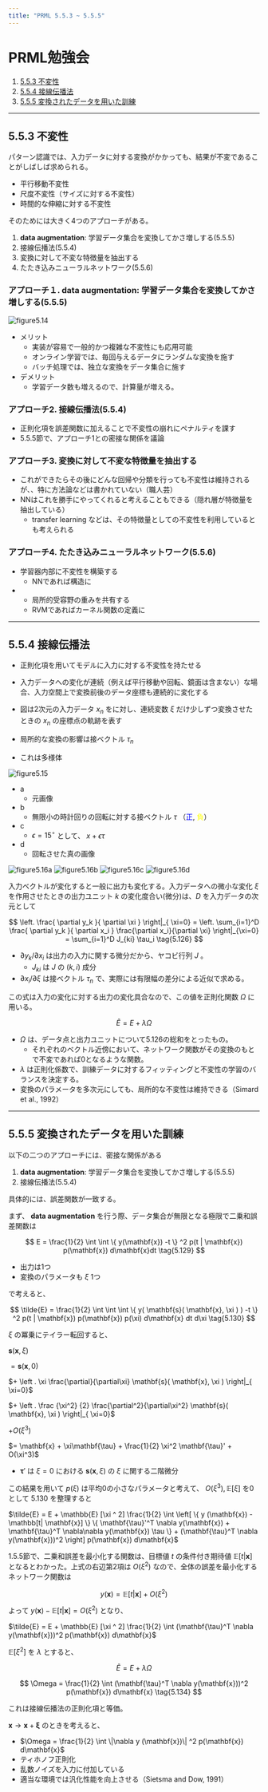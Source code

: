 ```yaml
---
title: "PRML 5.5.3 ~ 5.5.5"
---
```


# PRML勉強会

1. [5.5.3 不変性](#/1)
2. [5.5.4 接線伝播法](#/2)
3. [5.5.5 変換されたデータを用いた訓練](#/3)

---

## 5.5.3 不変性

パターン認識では、入力データに対する変換がかかっても、結果が不変であることがしばしば求められる。

- 平行移動不変性
- 尺度不変性（サイズに対する不変性）
- 時間的な伸縮に対する不変性

そのためには大きく4つのアプローチがある。

1. **data augmentation**: 学習データ集合を変換してかさ増しする(5.5.5)
2. 接線伝播法(5.5.4)
3. 変換に対して不変な特徴量を抽出する
4. たたき込みニューラルネットワーク(5.5.6)

### アプローチ１. **data augmentation**: 学習データ集合を変換してかさ増しする(5.5.5)

<img src="./images/prml/Figure5.14.png" style="max-width:60%;background:white;" alt="figure5.14">

- メリット
  - 実装が容易で一般的かつ複雑な不変性にも応用可能
  - オンライン学習では、毎回与えるデータにランダムな変換を施す
  - バッチ処理では、独立な変換をデータ集合に施す
- デメリット
  - 学習データ数も増えるので、計算量が増える。

### アプローチ2. 接線伝播法(5.5.4)

- 正則化項を誤差関数に加えることで不変性の崩れにペナルティを課す
- 5.5.5節で、アプローチ1との密接な関係を議論

### アプローチ3. 変換に対して不変な特徴量を抽出する

- これができたらその後にどんな回帰や分類を行っても不変性は維持されるが、、特に方法論などは書かれていない（職人芸）
- NNはこれを勝手にやってくれると考えることもできる（隠れ層が特徴量を抽出している）
  - transfer learning などは、その特徴量としての不変性を利用しているとも考えられる

### アプローチ4. たたき込みニューラルネットワーク(5.5.6)

- 学習器内部に不変性を構築する
  - NNであれば構造に
- - 局所的受容野の重みを共有する
  - RVMであればカーネル関数の定義に

---

## 5.5.4 接線伝播法

- 正則化項を用いてモデルに入力に対する不変性を持たせる

- 入力データへの変化が連続（例えば平行移動や回転、鏡面は含まない）な場合、入力空間上で変換前後のデータ座標も連続的に変化する
- 図は2次元の入力データ $x_n$ をに対し、連続変数 $\xi$ だけ少しずつ変換させたときの $x_n$ の座標点の軌跡を表す
- 局所的な変換の影響は接ベクトル $\tau_n$
- これは多様体

<img src="./images/prml/Figure5.15.png" style="max-width:60%;background:white;" alt="figure5.15">

- a
  - 元画像
- b
  - 無限小の時計回りの回転に対する接ベクトル $\tau$ （<span style="color:blue">正</span>, <span style="color:yellow">負</span>）
- c
  - $\epsilon=15^\circ$ として、 $x+\epsilon\tau$
- d
  - 回転させた真の画像

<div style='display:inline;'>
<img src="./images/prml/Figure5.16a.png" style="max-width:40%;background:white;" alt="figure5.16a">
</div>
<div style='display:inline;'>
<img src="./images/prml/Figure5.16b.png" style="max-width:40%;background:white;" alt="figure5.16b">
</div>
<div style='display:inline;'>
<img src="./images/prml/Figure5.16c.png" style="max-width:40%;background:white;" alt="figure5.16c">
</div>
<div style='display:inline;'>
<img src="./images/prml/Figure5.16d.png" style="max-width:40%;background:white;" alt="figure5.16d">
</div>

入力ベクトルが変化すると一般に出力も変化する。入力データへの微小な変化 $\xi$ を作用させたときの出力ユニット $k$ の変化度合い(微分)は、$D$ を入力データの次元として

$$
\left. \frac{ \partial y_k }{ \partial \xi } \right|_{ \xi=0}
= \left. \sum_{i=1}^D \frac{ \partial y_k }{ \partial x_i } \frac{\partial x_i}{\partial \xi} \right|_{\xi=0}
= \sum_{i=1}^D J_{ki} \tau_i \tag{5.126}
$$

- $\partial y_k / \partial x_i$ は出力の入力に関する微分だから、ヤコビ行列 $J$ 。
  - $J_{ki}$ は $J$ の $(k,i)$ 成分
- $\partial x_i / \partial \xi$ は接ベクトル $\tau_n$ で、実際には有限幅の差分による近似で求める。

この式は入力の変化に対する出力の変化具合なので、この値を正則化関数 $\Omega$ に用いる。

$$
\tilde{E} = E + \lambda \Omega \tag{5.127}
$$

- $\Omega$ は、データ点と出力ユニットについて5.126の総和をとったもの。
  -  それぞれのベクトル近傍において、ネットワーク関数がその変換のもとで不変であれば0となるような関数。
- $\lambda$ は正則化係数で、訓練データに対するフィッティングと不変性の学習のバランスを決定する。
- 変換のパラメータを多次元にしても、局所的な不変性は維持できる（Simard et al., 1992）

<!-- - データ点が変わると入力空間上の座標が変わるので接ベクトルが変化するので、接ベクトル $\tau$ にはデータ点に関するインデックス $n$ と、その方向についての添字 $i$ がついている。
- 訓練済みのニューラルネットワークは非線形になるので、入力データが新しくなるたびにヤコビ行列を再評価する必要がある（5.3.4 ヤコビ行列）ことから、ヤコビ行列 $J$ にもデータ点に関するインデックス $n$ をつけて $J_n$ と表記。 $J_{nki}$ は入力データ $x_n$ に関するヤコビ行列の $(k,i)$ 成分。

以上の表記を使って正則化関数 $\Omega$ は

$$
\Omega = \frac{1}{2} \sum_n \sum_k \left(
\left. \frac{ \partial y_{nk} }{ \partial \xi } \right|_{ \xi=0}
\right)^2
=
\frac{1}{2} \sum_n \sum_k \left(
\sum_{i=1}^D J_{nki} \tau_{ni}
\right)^2 \tag{5.128}
$$

と書ける。 -->

---

## 5.5.5 変換されたデータを用いた訓練

以下の二つのアプローチには、密接な関係がある

1. **data augmentation**: 学習データ集合を変換してかさ増しする(5.5.5)
2. 接線伝播法(5.5.4)

具体的には、誤差関数が一致する。

まず、 **data augmentation** を行う際、データ集合が無限となる極限で二乗和誤差関数は

$$
E = \frac{1}{2} \int \int \{ y(\mathbf{x}) -t \} ^2 p(t | \mathbf{x}) p(\mathbf{x}) d\mathbf{x}dt \tag{5.129}
$$

- 出力は1つ
- 変換のパラメータも $\xi$ 1つ

で考えると、

$$
\tilde{E} = \frac{1}{2} \int \int \int \{ y( \mathbf{s}( \mathbf{x}, \xi ) ) -t \} ^2 p(t | \mathbf{x}) p(\mathbf{x}) p(\xi) d\mathbf{x} dt d\xi \tag{5.130}
$$

$\xi$ の冪乗にテイラー転回すると、

$\mathbf{s}( \mathbf{x}, \xi )$

$= \mathbf{s}( \mathbf{x}, 0)$

$+ \left . \xi \frac{\partial}{\partial\xi} \mathbf{s}( \mathbf{x}, \xi ) \right|_{ \xi=0}$

$+ \left . \frac {\xi^2} {2} \frac{\partial^2}{\partial\xi^2} \mathbf{s}( \mathbf{x}, \xi ) \right|_{ \xi=0}$

$+ O(\xi^3)$

$= \mathbf{x} + \xi\mathbf{\tau} + \frac{1}{2} \xi^2 \mathbf{\tau}' + O(\xi^3)$

- $\mathbf{\tau}'$ は $\xi = 0$ における $\mathbf{s}( \mathbf{x}, \xi )$ の $\xi$ に関する二階微分

この結果を用いて $p(\xi)$ は平均0の小さなパラメータと考えて、 $O(\xi ^3), \mathbb{E}[\xi]$ を0として 5.130 を整理すると

$\tilde{E} = E + \mathbb{E} [\xi ^ 2] \frac{1}{2} \int \left[ \{ y (\mathbf{x}) - \mathbb[t| \mathbf{x}] \} \{ \mathbf{\tau}'^T \nabla y(\mathbf{x}) + \mathbf{\tau}^T \nabla\nabla y(\mathbf{x}) \tau \} + (\mathbf{\tau}^T \nabla y(\mathbf{x}))^2 \right] p(\mathbf{x}) d\mathbf{x}$

1.5.5節で、二乗和誤差を最小化する関数は、目標値 $t$ の条件付き期待値 $\mathbb{E} [t|\mathbf{x}]$ となるとわかった。上式の右辺第2項は $O(\xi^2)$ なので、全体の誤差を最小化するネットワーク関数は

$$y (\mathbf{x}) = \mathbb{E}[t|\mathbf{x}] + O(\xi^2) \tag{5.133}$$

よって $y (\mathbf{x}) - \mathbb{E}[t|\mathbf{x}] = O(\xi^2)$ となり、

$\tilde{E} = E + \mathbb{E} [\xi ^ 2] \frac{1}{2} \int (\mathbf{\tau}^T \nabla y(\mathbf{x}))^2 p(\mathbf{x}) d\mathbf{x}$

$\mathbb{E}[\xi^2]$ を $\lambda$ とすると、

$$
\tilde{E} = E + \lambda \Omega \tag{5.131}
$$

$$
\Omega = \frac{1}{2} \int (\mathbf{\tau}^T \nabla y(\mathbf{x}))^2 p(\mathbf{x}) d\mathbf{x} \tag{5.134}
$$

これは接線伝播法の正則化項と等価。

$\mathbf{x} \rightarrow \mathbf{x} + \mathbf{\xi}$ のときを考えると、

- $\Omega = \frac{1}{2} \int \|\nabla y (\mathbf{x})\| ^2 p(\mathbf{x}) d\mathbf{x}$
- ティホノフ正則化
- 乱数ノイズを入力に付加している
- 適当な環境では汎化性能を向上させる（Sietsma and Dow, 1991）